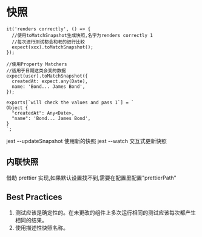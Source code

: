 # 快照

```
it('renders correctly', () => {
  //使用toMatchSnapshot生成快照,名字为renders correctly 1
  //每次进行测试都会和老的进行比较
  expect(xxx).toMatchSnapshot();
});
```

```
//使用Property Matchers
//适用于日期这类会变的数据
expect(user).toMatchSnapshot({
  createdAt: expect.any(Date),
  name: 'Bond... James Bond',
});

exports[`will check the values and pass 1`] = `
Object {
  "createdAt": Any<Date>,
  "name": 'Bond... James Bond',
}
`;
```

jest --updateSnapshot 使用新的快照
jest --watch 交互式更新快照

## 内联快照

借助 prettier 实现,如果默认设置找不到,需要在配置里配置"prettierPath"

## Best Practices

1. 测试应该是确定性的。在未更改的组件上多次运行相同的测试应该每次都产生相同的结果。
2. 使用描述性快照名称。

